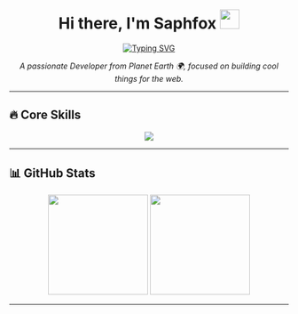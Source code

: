 <!-- Optional: Add a cool, dark-themed animated banner GIF URL here if you find one you like -->
<!-- <p align="center">
  <img src="URL_TO_YOUR_NIGHT_MODE_BANNER.gif" alt="Cool Animated Banner" width="800"/>
</p> -->

<!-- Waving Hand Animation -->
<h1 align="center">Hi there, I'm Saphfox <img src="https://media.giphy.com/media/hvRJCLFzcasrR4ia7z/giphy.gif" width="35px"/></h1>

<!-- Typing SVG Animation -->
<p align="center">
  <a href="https://git.io/typing-svg">
    <img src="https://readme-typing-svg.demolab.com?font=Fira+Code&pause=1000&color=33FF33¢er=true&vCenter=true&width=435&lines=Developer;Building+for+the+Web;Python+%7C+Java+%7C+TypeScript+%7C+React;Always+Learning+%26+Coding" alt="Typing SVG" />
  </a>
</p>

<!-- Short Intro -->
<p align="center">
  <em>A passionate Developer from Planet Earth 🌍, focused on building cool things for the web.</em>
</p>

---

## 🔥 Core Skills

<p align="center">
  <!-- Skill Icons: Python, Java, TypeScript, React -->
  <a href="https://skillicons.dev">
    <img src="https://skillicons.dev/icons?i=python,java,ts,react&theme=dark" />
    <!-- Using &theme=dark for the icons -->
  </a>
</p>

---

## 📊 GitHub Stats

<!-- GitHub Stats Cards - Using tokyonight theme -->
<p align="center">
  <img height="180em" src="https://github-readme-stats.vercel.app/api?username=Saphfox&show_icons=true&theme=tokyonight&include_all_commits=true&count_private=true"/>
  <img height="180em" src="https://github-readme-stats.vercel.app/api/top-langs/?username=Saphfox&layout=compact&langs_count=8&theme=tokyonight"/>
</p>

---

<!-- You can add more sections later, like Projects or Currently Learning, if you want! -->
<!-- Example:
## 🚀 My Projects

<p align="center">Showcasing some cool stuff I've built!</p>
(Add project details here)

-->
